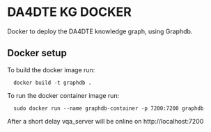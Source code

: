 # DA4DTE KG DOCKER

Docker to deploy the DA4DTE knowledge graph, using Graphdb.

## Docker setup

To build the docker image run:

      docker build -t graphdb .

To run the docker container image run:

      sudo docker run --name graphdb-container -p 7200:7200 graphdb

After a short delay vqa_server will be online on http://localhost:7200
